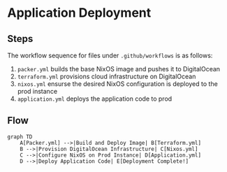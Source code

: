 # Application Deployment

## Steps

The workflow sequence for files under `.github/workflows` is as follows:

1. `packer.yml` builds the base NixOS image and pushes it to DigitalOcean
2. `terraform.yml` provisions cloud infrastructure on DigitalOcean
3. `nixos.yml` ensurse the desired NixOS configuration is deployed to the prod instance
4. `application.yml` deploys the application code to prod

## Flow

``` mermaid
graph TD
    A[Packer.yml] -->|Build and Deploy Image| B[Terraform.yml]
    B -->|Provision DigitalOcean Infrastructure| C[Nixos.yml]
    C -->|Configure NixOS on Prod Instance| D[Application.yml]
    D -->|Deploy Application Code| E[Deployment Complete!]
```
